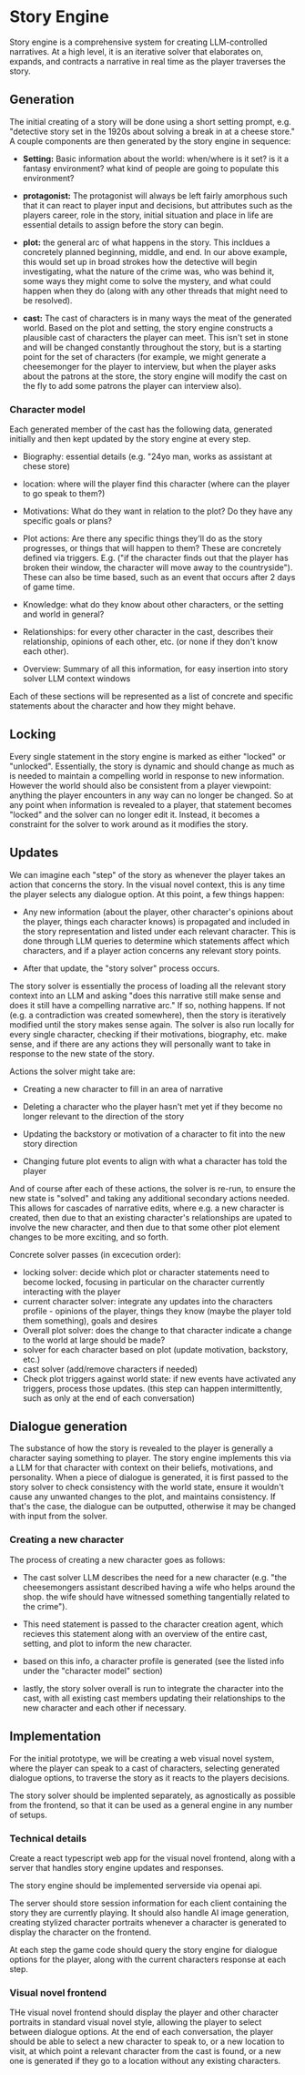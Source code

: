 # Story Engine

Story engine is a comprehensive system for creating LLM-controlled narratives. At a high level, it is an iterative solver that elaborates on, expands, and contracts a narrative in real time as the player traverses the story. 

## Generation

The initial creating of a story will be done using a short setting prompt, e.g. "detective story set in the 1920s about solving a break in at a cheese store." A couple components are then generated by the story engine in sequence:

- **Setting:** Basic information about the world: when/where is it set? is it a fantasy environment? what kind of people are going to populate this environment?

- **protagonist:** The protagonist will always be left fairly amorphous such that it can react to player input and decisions, but attributes such as the players career, role in the story, initial situation and place in life are essential details to assign before the story can begin.

- **plot:** the general arc of what happens in the story. This incldues a concretely planned beginning, middle, and end. In our above example, this would set up in broad strokes how the detective will begin investigating, what the nature of the crime was, who was behind it, some ways they might come to solve the  mystery, and what could happen when they do (along with any other threads that might need to be resolved).

- **cast:** The cast of characters is in many ways the meat of the generated world. Based on the plot and setting, the story engine constructs a plausible cast of characters the player can meet. This isn't set in stone and will be changed constantly throughout the story, but is a starting point for the set of characters (for example, we might generate a cheesemonger for the player to interview, but when the player asks about the patrons at the store, the story engine will modify the cast on the fly to add some patrons the player can interview also).

### Character model

Each generated member of the cast has the following data, generated initially and then kept updated by the story engine at every step.

- Biography: essential details (e.g. "24yo man, works as assistant at chese store)

- location: where will the player find this character (where can the player to go speak to them?)

- Motivations: What do they want in relation to the plot? Do they have any specific goals or plans?

- Plot actions: Are there any specific things they'll do as the story progresses, or things that will happen to them? These are concretely defined via triggers. E.g. ("if the character finds out that the player has broken their window, the character will move away to the countryside"). These can also be time based, such as an event that occurs after 2 days of game time.

- Knowledge: what do they know about other characters, or the setting and world in general?

- Relationships: for every other character in the cast, describes their relationship, opinions of each other, etc. (or none if they don't know each other).

- Overview: Summary of all this information, for easy insertion into story solver LLM context windows

Each of these sections will be represented as a list of concrete and specific statements about the character and how they might behave.

## Locking

Every single statement in the story engine is marked as either "locked" or "unlocked". Essentially, the story is dynamic and should change as much as is needed to maintain a compelling world in response to new information. However the world should also be consistent from a player viewpoint: anything the player encounters in any way can no longer be changed. So at any point when information is revealed to a player, that statement becomes "locked" and the solver can no longer edit it. Instead, it becomes a constraint for the solver to work around as it modifies the story.

## Updates

We can imagine each "step" of the story as whenever the player takes an action that concerns the story. In the visual novel context, this is any time the player selects any dialogue option. At this point, a few things happen:

- Any new information (about the player, other character's opinions about the player, things each character knows) is propagated and included in the story representation and listed under each relevant character. This is done through LLM queries to determine which statements affect which characters, and if a player action concerns any relevant story points.

- After that update, the "story solver" process occurs. 

The story solver is essentially the process of loading all the relevant story context into an LLM and asking "does this narrative still make sense and does it still have a compelling narrative arc." If so, nothing happens. If not (e.g. a contradiction was created somewhere), then the story is iteratively modified until the story makes sense again. The solver is also run locally for every single character, checking if their motivations, biography, etc. make sense, and if there are any actions they will personally want to take in response to the new state of the story.

Actions the solver might take are:

- Creating a new character to fill in an area of narrative

- Deleting a character who the player hasn't met yet if they become no longer relevant to the direction of the story

- Updating the backstory or motivation of a character to fit into the new story direction

- Changing future plot events to align with what a character has told the player

And of course after each of these actions, the solver is re-run, to ensure the new state is "solved" and taking any additional secondary actions needed. This allows for cascades of narrative edits, where e.g. a new character is created, then due to that an existing character's relationships are upated to involve the new character, and then due to that some other plot element changes to be more exciting, and so forth.

Concrete solver passes (in excecution order):
- locking solver: decide which plot or character statements need to become locked, focusing in particular on the character currently interacting with the player
- current character solver: integrate any updates into the characters profile - opinions of the player, things they know (maybe the player told them something), goals and desires
- Overall plot solver: does the change to that character indicate a change to the world at large should be made?
- solver for each character based on plot (update motivation, backstory, etc.)
- cast solver (add/remove characters if needed)
- Check plot triggers against world state: if new events have activated any triggers, process those updates. (this step can happen intermittently, such as only at the end of each conversation)

## Dialogue generation

The substance of how the story is revealed to the player is generally a character saying something to player. The story engine implements this via a LLM for that character with context on their beliefs, motivations, and personality. When a piece of dialogue is generated, it is first passed to the story solver to check consistency with the world state, ensure it wouldn't cause any unwanted changes to the plot, and maintains consistency. If that's the case, the dialogue can be outputted, otherwise it may be changed with input from the solver.

### Creating a new character

The process of creating a new character goes as follows:

- The cast solver LLM describes the need for a new character (e.g. "the cheesemongers assistant described having a wife who helps around the shop. the wife should have witnessed something tangentially related to the crime").

- This need statement is passed to the character creation agent, which recieves this statement along with an overview of the entire cast, setting, and plot to inform the new character.

- based on this info, a character profile is generated (see the listed info under the "character model" section)

- lastly, the story solver overall is run to integrate the character into the cast, with all existing cast members updating their relationships to the new character and each other if necessary.

## Implementation

For the initial prototype, we will be creating a web visual novel system, where the player can speak to a cast of characters, selecting generated dialogue options, to traverse the story as it reacts to the players decisions.

The story solver should be implented separately, as agnostically as possible from the frontend, so that it can be used as a general engine in any number of setups.

### Technical details

Create a react typescript web app for the visual novel frontend, along with a server that handles story engine updates and responses.

The story engine should be implemented serverside via openai api.

The server should store session information for each client containing the story they are currently playing. It should also handle AI image generation, creating stylized character portraits whenever a character is generated to display the character on the frontend.

At each step the game code should query the story engine for dialogue options for the player, along with the current characters response at each step.

### Visual novel frontend

THe visual novel frontend should display the player and other character portraits in standard visual novel style, allowing the player to select between dialogue options. At the end of each conversation, the player should be able to select a new character to speak to, or a new location to visit, at which point a relevant character from the cast is found, or a new one is generated if they go to a location without any existing characters.